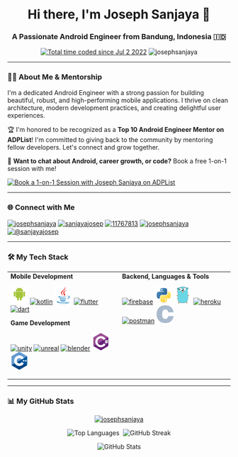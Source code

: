 <h1 align="center">Hi there, I'm Joseph Sanjaya 👋</h1>
<h3 align="center">A Passionate Android Engineer from Bandung, Indonesia 🇮🇩</h3>

<p align="center">
  <a href="https://wakatime.com/@87ab3d97-da62-42c1-a7c3-b67310b1f1dd"><img src="https://wakatime.com/badge/user/87ab3d97-da62-42c1-a7c3-b67310b1f1dd.svg" alt="Total time coded since Jul 2 2022" /></a>
  <img src="https://komarev.com/ghpvc/?username=josephsanjaya&label=Profile%20Views&color=0e75b6&style=flat" alt="josephsanjaya" />
</p>

---

### 👨‍💻 About Me & Mentorship

I'm a dedicated Android Engineer with a strong passion for building beautiful, robust, and high-performing mobile applications. I thrive on clean architecture, modern development practices, and creating delightful user experiences.

🏆 I'm honored to be recognized as a **Top 10 Android Engineer Mentor on ADPList**! I'm committed to giving back to the community by mentoring fellow developers. Let's connect and grow together.

🤝 **Want to chat about Android, career growth, or code?** Book a free 1-on-1 session with me!
<p>
  <a href="https://adplist.org/mentors/joseph-sanjaya">
    <img src="https://img.shields.io/badge/Book%20a%20FREE%201:1%20Session-blue?style=for-the-badge&logo=android" alt="Book a 1-on-1 Session with Joseph Sanjaya on ADPList"/>
  </a>
</p>

---

### 🌐 Connect with Me

<p align="left">
  <a href="https://linkedin.com/in/josephsanjaya" target="blank"><img align="center" src="https://raw.githubusercontent.com/rahuldkjain/github-profile-readme-generator/master/src/images/icons/Social/linked-in-alt.svg" alt="josephsanjaya" height="30" width="40" /></a>
  <a href="https://twitter.com/sanjayajosep" target="blank"><img align="center" src="https://raw.githubusercontent.com/rahuldkjain/github-profile-readme-generator/master/src/images/icons/Social/twitter.svg" alt="sanjayajosep" height="30" width="40" /></a>
  <a href="https://stackoverflow.com/users/11767813" target="blank"><img align="center" src="https://raw.githubusercontent.com/rahuldkjain/github-profile-readme-generator/master/src/images/icons/Social/stack-overflow.svg" alt="11767813" height="30" width="40" /></a>
  <a href="https://dev.to/josephsanjaya" target="blank"><img align="center" src="https://cdn.jsdelivr.net/npm/simple-icons@3.0.1/icons/dev-dot-to.svg" alt="josephsanjaya" height="30" width="40" /></a>
  <a href="https://medium.com/@sanjayajosep" target="blank"><img align="center" src="https://raw.githubusercontent.com/rahuldkjain/github-profile-readme-generator/master/src/images/icons/Social/medium.svg" alt="@sanjayajosep" height="30" width="40" /></a>
</p>

---

### 🛠️ My Tech Stack

<table>
  <tr>
    <td valign="top" width="50%">
      <strong>Mobile Development</strong>
      <p>
        <a href="https://developer.android.com" target="_blank"><img src="https://raw.githubusercontent.com/devicons/devicon/master/icons/android/android-original-wordmark.svg" alt="android" width="40" height="40"/></a>
        <a href="https://kotlinlang.org" target="_blank"><img src="https://www.vectorlogo.zone/logos/kotlinlang/kotlinlang-icon.svg" alt="kotlin" width="40" height="40"/></a>
        <a href="https://www.java.com" target="_blank"><img src="https://raw.githubusercontent.com/devicons/devicon/master/icons/java/java-original.svg" alt="java" width="40" height="40"/></a>
        <a href="https://flutter.dev" target="_blank"><img src="https://www.vectorlogo.zone/logos/flutterio/flutterio-icon.svg" alt="flutter" width="40" height="40"/></a>
        <a href="https://dart.dev" target="_blank"><img src="https://www.vectorlogo.zone/logos/dartlang/dartlang-icon.svg" alt="dart" width="40" height="40"/></a>
      </p>
      <strong>Game Development</strong>
      <p>
        <a href="https://unity.com/" target="_blank"><img src="https://www.vectorlogo.zone/logos/unity3d/unity3d-icon.svg" alt="unity" width="40" height="40"/></a>
        <a href="https://unrealengine.com/" target="_blank"><img src="https://raw.githubusercontent.com/kenangundogan/fontisto/036b7eca71aab1bef8e6a0518f7329f13ed62f6b/icons/svg/brand/unreal-engine.svg" alt="unreal" width="40" height="40"/></a>
        <a href="https://www.blender.org/" target="_blank"><img src="https://download.blender.org/branding/community/blender_community_badge_white.svg" alt="blender" width="40" height="40"/></a>
        <a href="https://www.w3schools.com/cs/" target="_blank"><img src="https://raw.githubusercontent.com/devicons/devicon/master/icons/csharp/csharp-original.svg" alt="csharp" width="40" height="40"/></a>
        <a href="https://www.w3schools.com/cpp/" target="_blank"><img src="https://raw.githubusercontent.com/devicons/devicon/master/icons/cplusplus/cplusplus-original.svg" alt="cplusplus" width="40" height="40"/></a>
      </p>
    </td>
    <td valign="top" width="50%">
      <strong>Backend, Languages & Tools</strong>
      <p>
        <a href="https://firebase.google.com/" target="_blank"><img src="https://www.vectorlogo.zone/logos/firebase/firebase-icon.svg" alt="firebase" width="40" height="40"/></a>
        <a href="https://www.python.org" target="_blank"><img src="https://raw.githubusercontent.com/devicons/devicon/master/icons/python/python-original.svg" alt="python" width="40" height="40"/></a>
        <a href="https://golang.org" target="_blank"><img src="https://raw.githubusercontent.com/devicons/devicon/master/icons/go/go-original.svg" alt="go" width="40" height="40"/></a>
        <a href="https://heroku.com" target="_blank"><img src="https://www.vectorlogo.zone/logos/heroku/heroku-icon.svg" alt="heroku" width="40" height="40"/></a>
        <a href="https://postman.com" target="_blank"><img src="https://www.vectorlogo.zone/logos/getpostman/getpostman-icon.svg" alt="postman" width="40" height="40"/></a>
        <a href="https://www.cprogramming.com/" target="_blank"><img src="https://raw.githubusercontent.com/devicons/devicon/master/icons/c/c-original.svg" alt="c" width="40" height="40"/></a>
      </p>
    </td>
  </tr>
</table>

---

### 📊 My GitHub Stats

<p align="center">
  <a href="https://github.com/ryo-ma/github-profile-trophy"><img src="https://github-profile-trophy.vercel.app/?username=josephsanjaya&theme=onedark&margin-w=15&margin-h=15" alt="josephsanjaya" /></a>
</p>
<p align="center">
  <img src="https://github-readme-stats.vercel.app/api/top-langs?username=josephsanjaya&show_icons=true&locale=en&layout=compact&theme=dark" alt="Top Languages" />&nbsp;
  <img src="https://github-readme-streak-stats.herokuapp.com/?user=josephsanjaya&theme=dark" alt="GitHub Streak" />
</p>
<p align="center">
  <img src="https://github-readme-stats.vercel.app/api?username=josephsanjaya&show_icons=true&locale=en&theme=dark" alt="GitHub Stats" />
</p>
